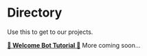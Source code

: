 # Directory
Use this to get to our projects.

[**👋 Welcome Bot Tutorial 👋**](https://github.com/PS-XYZ-Developement/Directory/tree/main/Stripped%20Down%20Bot%20Tutorials/Welcome%20Bot)
More coming soon...
